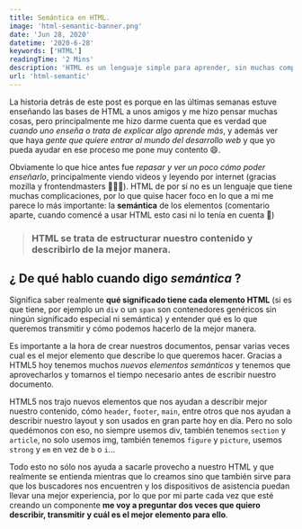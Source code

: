 ```yaml
---
title: Semántica en HTML.
image: 'html-semantic-banner.png'
date: 'Jun 28, 2020'
datetime: '2020-6-28'
keywords: ['HTML']
readingTime: '2 Mins'
description: 'HTML es un lenguaje simple para aprender, sin muchas complicaciones, pero hay algo muy importante que no siempre se toma tan en cuenta cuando se lo usa, la semántica.'
url: 'html-semantic'
---
```


La historia detrás de este post es porque en las últimas semanas estuve enseñando las bases de HTML a unos amigos y me hizo pensar muchas cosas, pero principalmente me hizo darme cuenta que es verdad que *cuando uno enseña o trata de explicar algo aprende más*, y además ver que haya *gente que quiere entrar al mundo del desarrollo web* y que yo pueda ayudar en ese proceso me pone muy contento 😄.

Obviamente lo que hice antes fue *repasar y ver un poco cómo poder enseñarlo*, principalmente viendo videos y leyendo por internet (gracias mozilla y frontendmasters 🎉👏👏). HTML de por sí no es un lenguaje que tiene muchas complicaciones, por lo que quise hacer foco en lo que a mi me parece lo más importante: la **semántica** de los elementos (comentario aparte, cuando comencé a usar HTML esto casi ni lo tenía en cuenta 🤦)

> ### HTML se trata de **estructurar nuestro contenido y describirlo** de la mejor manera.

## ¿ De qué hablo cuando digo *semántica* ?

Significa saber realmente **qué significado tiene cada elemento HTML** (si es que tiene, por ejemplo un `div` o un `span` son contenedores genéricos sin ningún significado especial ni semántica) y entender qué es lo que queremos transmitir y cómo podemos hacerlo de la mejor manera.

Es importante a la hora de crear nuestros documentos, pensar varias veces cual es el mejor elemento que describe lo que queremos hacer. Gracias a HTML5 hoy tenemos muchos *nuevos elementos semánticos* y tenemos que aprovecharlos y tomarnos el tiempo necesario antes de escribir nuestro documento.

HTML5 nos trajo nuevos elementos que nos ayudan a describir mejor nuestro contenido, cómo `header`, `footer`, `main`, entre otros que nos ayudan a describir nuestro layout y son usados en gran parte hoy en día. Pero no solo quedémonos con eso, no siempre usemos div, también tenemos `section` y `article`, no solo usemos img, también tenemos `figure` y `picture`, usemos `strong` y `em` en vez de `b` o `i`...

Todo esto no sólo nos ayuda a sacarle provecho a nuestro HTML y que realmente se entienda mientras que lo creamos sino que también sirve para que los buscadores nos encuentren y los dispositivos de asistencia puedan llevar una mejor experiencia, por lo que por mi parte cada vez que esté creando un componente **me voy a preguntar dos veces que quiero describir, transmitir y cuál es el mejor elemento para ello**.
